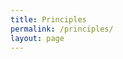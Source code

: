 ```yaml
---
title: Principles
permalink: /principles/
layout: page
---
```


<div class="principles-wrapper">

</div>

<style>
    .principles-wrapper {
        display: flex;
        justify-content: center;
        align-items: center;
        flex-direction: column;
    }
